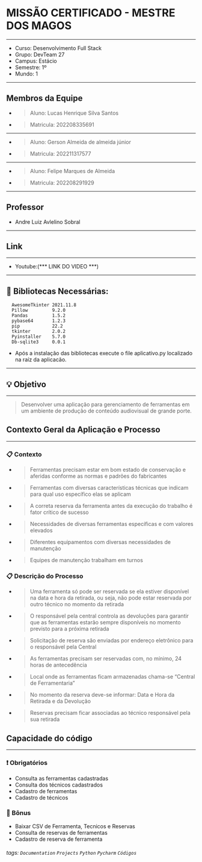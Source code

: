 # MISSÃO CERTIFICADO - MESTRE DOS MAGOS

---
* Curso: Desenvolvimento Full Stack
* Grupo: DevTeam 27
* Campus: Estácio
* Semestre: 1º
* Mundo: 1
---

## Membros da Equipe

* > Aluno: Lucas Henrique Silva Santos
* > Matricula: 202208335691
---
* > Aluno: Gerson Almeida de almeida júnior
* > Matricula: 202211317577
---
* > Aluno: Felipe Marques de Almeida
* > Matricula: 202208291929
---
## Professor

* Andre Luiz Avlelino Sobral
---

## Link
---

* Youtube:(*** LINK DO VIDEO ***)

---

## :file_folder: Bibliotecas Necessárias:

      AwesomeTkinter 2021.11.8
      Pillow         9.2.0	
      Pandas         1.5.2
      pybase64       1.2.3
      pip            22.2
      tkinter        2.0.2	
      Pyinstaller    5.7.0
      Db-sqlite3     0.0.1
      
* Após a instalação das bibliotecas execute o file aplicativo.py localizado na raíz da aplicacão.

---

## :bulb: Objetivo
---

> Desenvolver uma aplicação para gerenciamento de ferramentas em um ambiente de produção de conteúdo audiovisual de
> grande porte.

## Contexto Geral da Aplicação e Processo
---

### :clipboard: Contexto

* > Ferramentas precisam estar em bom estado de conservação e aferidas conforme as normas e padrões do fabricantes
* > Ferramentas com diversas características técnicas que indicam para qual uso específico elas se aplicam
* > A correta reserva da ferramenta antes da execução do trabalho é fator crítico de sucesso
* > Necessidades de diversas ferramentas específicas e com valores elevados
* > Diferentes equipamentos com diversas necessidades de manutenção
* > Equipes de manutenção trabalham em turnos

### :clipboard: Descrição do Processo

* > Uma ferramenta só pode ser reservada se ela estiver disponível na data e hora da retirada, ou seja, não pode estar reservada por outro técnico no momento da retirada
* > O responsável pela central controla as devoluções para garantir que as ferramentas estarão sempre disponíveis no momento previsto para a próxima retirada
* > Solicitação de reserva são enviadas por endereço eletrônico para o responsável pela Central
* > As ferramentas precisam ser reservadas com, no mínimo, 24 horas de antecedência
* > Local onde as ferramentas ficam armazenadas chama-se “Central de Ferramentaria”
* > No momento da reserva deve-se informar: Data e Hora da Retirada e da Devolução
* > Reservas precisam ficar associadas ao técnico responsável pela sua retirada



## Capacidade do código
---

### :exclamation: Obrigatórios

* Consulta as ferramentas cadastradas
* Consulta dos técnicos cadastrados
* Cadastro de ferramentas
* Cadastro de técnicos

### :star2: Bônus

* Baixar CSV de Ferramenta, Tecnicos e Reservas
* Consulta de reservas de ferramentas
* Cadastro de reserva de ferramenta

###### tags: `Documentation` `Projects` `Python` `Pycharm` `Códigos`
